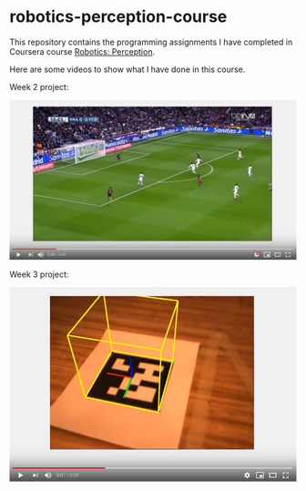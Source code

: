# robotics-perception-course

This repository contains the programming assignments I have completed in Coursera course [Robotics: Perception](https://www.coursera.org/learn/robotics-perception). 

Here are some videos to show what I have done in this course.

Week 2 project:

[![Watch the video](https://github.com/LihaoWang1991/robotics-perception-course/blob/master/images/image1.PNG)](https://www.youtube.com/watch?v=pZhk4RjnB2c&feature=youtu.be)

Week 3 project:

[![Watch the video](https://github.com/LihaoWang1991/robotics-perception-course/blob/master/images/image2.PNG)](https://www.youtube.com/watch?v=V0wfnyKLT3E&feature=youtu.be)

